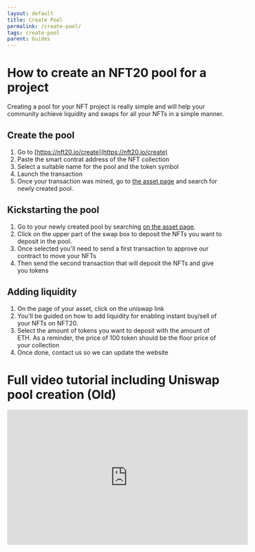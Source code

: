 ```yaml
---
layout: default
title: Create Pool
permalink: /create-pool/
tags: create-pool
parent: Guides
---
```


# How to create an NFT20 pool for a project

Creating a pool for your NFT project is really simple and will help your community achieve liquidity and swaps for all your NFTs in a simple manner.

## Create the pool

1. Go to [https://nft20.io/create](https://nft20.io/create)
2. Paste the smart contrat address of the NFT collection
3. Select a suitable name for the pool and the token symbol
4. Launch the transaction
5. Once your transaction was mined, go to [the asset page](https://nft20.io/assets) and search for newly created pool.

## Kickstarting the pool

1. Go to your newly created pool by searching [on the asset page](https://nft20.io/assets).
2. Click on the upper part of the swap box to deposit the NFTs you want to deposit in the pool.
3. Once selected you'll need to send a first transaction to approve our contract to move your NFTs
4. Then send the second transaction that will deposit the NFTs and give you tokens

## Adding liquidity

1. On the page of your asset, click on the uniswap link
2. You'll be guided on how to add liquidity for enabling instant buy/sell of your NFTs on NFT20.
3. Select the amount of tokens you want to deposit with the amount of ETH. As a reminder, the price of 100 token should be the floor price of your collection
4. Once done, contact us so we can update the website




# Full video tutorial including Uniswap pool creation (Old)

<iframe width="560" height="315" src="https://www.youtube.com/embed/Wggo0wdejdE" title="YouTube video player" frameborder="0" allow="accelerometer; autoplay; clipboard-write; encrypted-media; gyroscope; picture-in-picture" allowfullscreen></iframe>
